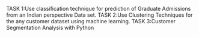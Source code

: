 TASK 1:Use classification technique for prediction of Graduate Admissions from an Indian perspective Data set.
TASK 2:Use Clustering Techniques for the any customer dataset using machine learning.
TASK 3:Customer Segmentation Analysis with Python
